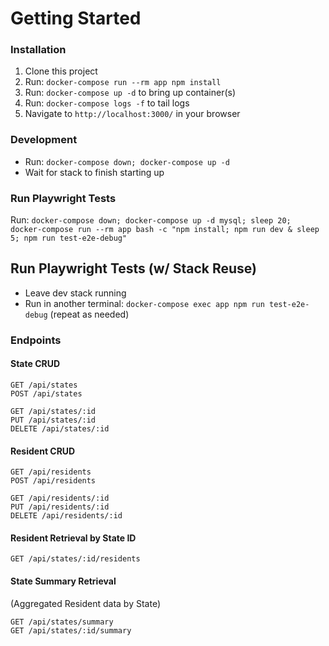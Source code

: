 # Getting Started

### Installation

1. Clone this project
1. Run: `docker-compose run --rm app npm install`
1. Run: `docker-compose up -d` to bring up container(s)
1. Run: `docker-compose logs -f` to tail logs
1. Navigate to `http://localhost:3000/` in your browser

### Development

- Run: `docker-compose down; docker-compose up -d`
- Wait for stack to finish starting up

### Run Playwright Tests

Run: `docker-compose down; docker-compose up -d mysql; sleep 20; docker-compose run --rm app bash -c "npm install; npm run dev & sleep 5; npm run test-e2e-debug"`

## Run Playwright Tests (w/ Stack Reuse)

- Leave dev stack running
- Run in another terminal: `docker-compose exec app npm run test-e2e-debug` (repeat as needed)

### Endpoints

#### State CRUD

```
GET /api/states
POST /api/states

GET /api/states/:id
PUT /api/states/:id
DELETE /api/states/:id
```

#### Resident CRUD

```
GET /api/residents
POST /api/residents

GET /api/residents/:id
PUT /api/residents/:id
DELETE /api/residents/:id
```

#### Resident Retrieval by State ID

```
GET /api/states/:id/residents
```

#### State Summary Retrieval

(Aggregated Resident data by State)

```
GET /api/states/summary
GET /api/states/:id/summary
```
